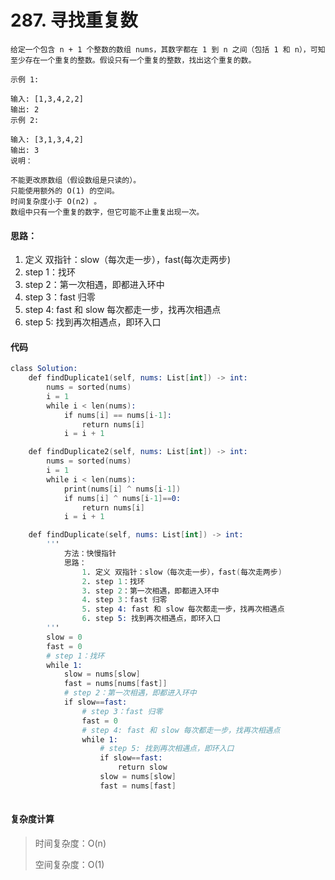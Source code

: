 # 287. 寻找重复数

    给定一个包含 n + 1 个整数的数组 nums，其数字都在 1 到 n 之间（包括 1 和 n），可知至少存在一个重复的整数。假设只有一个重复的整数，找出这个重复的数。

    示例 1:

    输入: [1,3,4,2,2]
    输出: 2
    示例 2:

    输入: [3,1,3,4,2]
    输出: 3
    说明：

    不能更改原数组（假设数组是只读的）。
    只能使用额外的 O(1) 的空间。
    时间复杂度小于 O(n2) 。
    数组中只有一个重复的数字，但它可能不止重复出现一次。

#### 思路：
1. 定义 双指针：slow（每次走一步），fast(每次走两步)
2. step 1：找环
3. step 2：第一次相遇，即都进入环中
4. step 3：fast 归零
5. step 4: fast 和 slow 每次都走一步，找再次相遇点
6. step 5: 找到再次相遇点，即环入口

#### 代码

```s
class Solution:
    def findDuplicate1(self, nums: List[int]) -> int:
        nums = sorted(nums)
        i = 1
        while i < len(nums):
            if nums[i] == nums[i-1]:
                return nums[i]
            i = i + 1

    def findDuplicate2(self, nums: List[int]) -> int:
        nums = sorted(nums)
        i = 1
        while i < len(nums):
            print(nums[i] ^ nums[i-1])
            if nums[i] ^ nums[i-1]==0:
                return nums[i]
            i = i + 1

    def findDuplicate(self, nums: List[int]) -> int:
        '''
            方法：快慢指针
            思路：
                1. 定义 双指针：slow（每次走一步），fast(每次走两步)
                2. step 1：找环
                3. step 2：第一次相遇，即都进入环中
                4. step 3：fast 归零
                5. step 4: fast 和 slow 每次都走一步，找再次相遇点
                6. step 5: 找到再次相遇点，即环入口
        '''
        slow = 0
        fast = 0
        # step 1：找环
        while 1:
            slow = nums[slow]
            fast = nums[nums[fast]]
            # step 2：第一次相遇，即都进入环中
            if slow==fast:
                # step 3：fast 归零
                fast = 0
                # step 4: fast 和 slow 每次都走一步，找再次相遇点
                while 1:
                    # step 5: 找到再次相遇点，即环入口
                    if slow==fast:
                        return slow
                    slow = nums[slow]
                    fast = nums[fast]
    
```


#### 复杂度计算

> 时间复杂度：O(n)
>  
> 空间复杂度：O(1)

